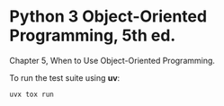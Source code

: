 # Python 3 Object-Oriented Programming, 5th ed.

Chapter 5, When to Use Object-Oriented Programming.

To run the test suite using **uv**:

```bash
uvx tox run
```
